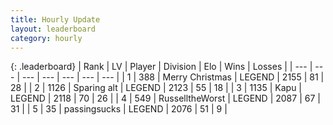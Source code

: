 ```yaml
---
title: Hourly Update
layout: leaderboard
category: hourly
---
```


{: .leaderboard}
| Rank | LV | Player | Division | Elo | Wins | Losses |
| --- | --- | --- | --- | --- | --- | --- |
| <span data-change="0">1</span> | 388 | <span title="ID: 382502">Merry Christmas</span> | LEGEND | <span data-change="0">2155</span> | <span data-change="0">81</span> | <span data-change="0">28</span> |
| <span data-change="0">2</span> | 1126 | <span title="ID: 203132">Sparing alt</span> | LEGEND | <span data-change="0">2123</span> | <span data-change="0">55</span> | <span data-change="0">18</span> |
| <span data-change="0">3</span> | 1135 | <span title="ID: 204953">Kapu</span> | LEGEND | <span data-change="0">2118</span> | <span data-change="0">70</span> | <span data-change="0">26</span> |
| <span data-change="0">4</span> | 549 | <span title="ID: 388751">RusselltheWorst</span> | LEGEND | <span data-change="0">2087</span> | <span data-change="0">67</span> | <span data-change="0">31</span> |
| <span data-change="0">5</span> | 35 | <span title="ID: 337821">passingsucks</span> | LEGEND | <span data-change="0">2076</span> | <span data-change="0">51</span> | <span data-change="0">9</span> |